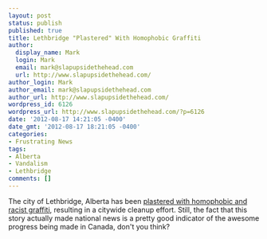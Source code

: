```yaml
---
layout: post
status: publish
published: true
title: Lethbridge "Plastered" With Homophobic Graffiti
author:
  display_name: Mark
  login: Mark
  email: mark@slapupsidethehead.com
  url: http://www.slapupsidethehead.com/
author_login: Mark
author_email: mark@slapupsidethehead.com
author_url: http://www.slapupsidethehead.com/
wordpress_id: 6126
wordpress_url: http://www.slapupsidethehead.com/?p=6126
date: '2012-08-17 14:21:05 -0400'
date_gmt: '2012-08-17 18:21:05 -0400'
categories:
- Frustrating News
tags:
- Alberta
- Vandalism
- Lethbridge
comments: []
---
```

The city of Lethbridge, Alberta has been [plastered with homophobic and racist graffiti](http://www.cbc.ca/news/canada/calgary/story/2012/08/11/calgary-racist-graffiti-lethbridge.html), resulting in a citywide cleanup effort. Still, the fact that this story actually made national news is a pretty good indicator of the awesome progress being made in Canada, don't you think?

